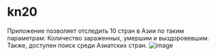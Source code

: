 ﻿# kn20

Приложение позволяет отследить 10 стран в Азии по таким параметрам: Количество зараженных, умершим и выздоровевшим. Также, доступен поиск среди Азиатских стран.
![image](https://user-images.githubusercontent.com/84195621/123235690-c6ed3b00-d4e4-11eb-94ac-2cdf0aca1c6b.png)

